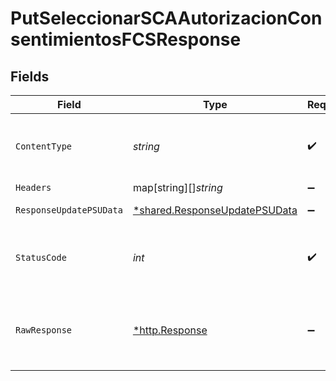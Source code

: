 # PutSeleccionarSCAAutorizacionConsentimientosFCSResponse


## Fields

| Field                                                                         | Type                                                                          | Required                                                                      | Description                                                                   |
| ----------------------------------------------------------------------------- | ----------------------------------------------------------------------------- | ----------------------------------------------------------------------------- | ----------------------------------------------------------------------------- |
| `ContentType`                                                                 | *string*                                                                      | :heavy_check_mark:                                                            | HTTP response content type for this operation                                 |
| `Headers`                                                                     | map[string][]*string*                                                         | :heavy_minus_sign:                                                            | N/A                                                                           |
| `ResponseUpdatePSUData`                                                       | [*shared.ResponseUpdatePSUData](../../models/shared/responseupdatepsudata.md) | :heavy_minus_sign:                                                            | HTTP/1.1 200 Ok                                                               |
| `StatusCode`                                                                  | *int*                                                                         | :heavy_check_mark:                                                            | HTTP response status code for this operation                                  |
| `RawResponse`                                                                 | [*http.Response](https://pkg.go.dev/net/http#Response)                        | :heavy_minus_sign:                                                            | Raw HTTP response; suitable for custom response parsing                       |